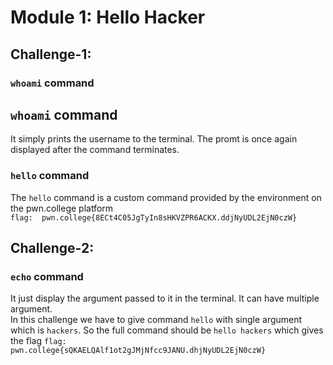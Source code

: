 # Module 1: Hello Hacker
## Challenge-1:
### `whoami` command
## `whoami` command
It simply prints the username to the terminal. The promt is once again displayed after the command terminates.
### `hello` command
The `hello` command is a custom command provided by the environment on the pwn.college platform<br>
`flag:  pwn.college{8ECt4C05JgTyIn8sHKVZPR6ACKX.ddjNyUDL2EjN0czW}`
## Challenge-2:
### `echo` command
It just display the argument passed to it in the terminal. It can have multiple argument.<br>
In this challenge we have to give command `hello` with single argument which is `hackers`. So the full command should be `hello hackers` which gives the flag
`flag: pwn.college{sQKAELQAlf1ot2gJMjNfcc9JANU.dhjNyUDL2EjN0czW}`
